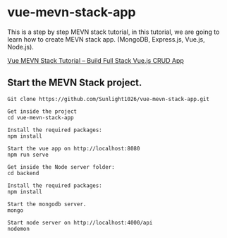 # vue-mevn-stack-app
This is a step by step MEVN stack tutorial, in this tutorial, we are going to learn how to create MEVN stack app. (MongoDB, Express.js, Vue.js, Node.js).

[Vue MEVN Stack Tutorial – Build Full Stack Vue.js CRUD App](https://www.positronx.io/vue-mevn-stack-tutorial-build-full-stack-vue-js-crud-app/)


## Start the MEVN Stack project.
```
Git clone https://github.com/Sunlight1026/vue-mevn-stack-app.git

Get inside the project
cd vue-mevn-stack-app

Install the required packages:
npm install

Start the vue app on http://localhost:8080
npm run serve

Get inside the Node server folder:
cd backend

Install the required packages:
npm install

Start the mongodb server.
mongo

Start node server on http://localhost:4000/api 
nodemon

```

